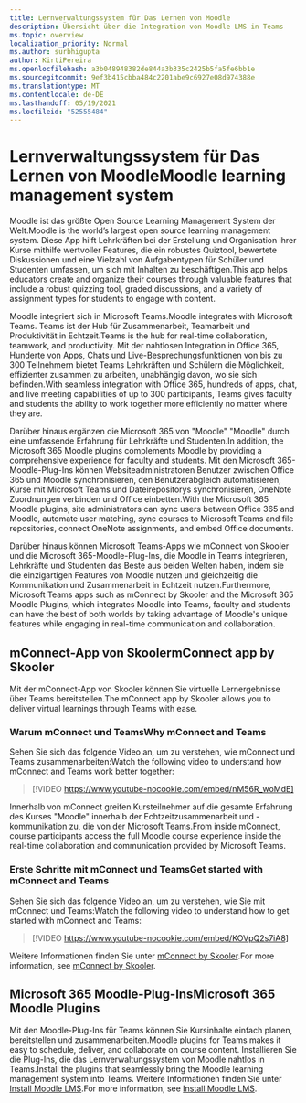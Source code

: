 ```yaml
---
title: Lernverwaltungssystem für Das Lernen von Moodle
description: Übersicht über die Integration von Moodle LMS in Teams
ms.topic: overview
localization_priority: Normal
ms.author: surbhigupta
author: KirtiPereira
ms.openlocfilehash: a3b048948382de844a3b335c2425b5fa5fe6bb1e
ms.sourcegitcommit: 9ef3b415cbba484c2201abe9c6927e08d974388e
ms.translationtype: MT
ms.contentlocale: de-DE
ms.lasthandoff: 05/19/2021
ms.locfileid: "52555484"
---
```

# <a name="moodle-learning-management-system"></a><span data-ttu-id="25e00-103">Lernverwaltungssystem für Das Lernen von Moodle</span><span class="sxs-lookup"><span data-stu-id="25e00-103">Moodle learning management system</span></span>

<span data-ttu-id="25e00-104">Moodle ist das größte Open Source Learning Management System der Welt.</span><span class="sxs-lookup"><span data-stu-id="25e00-104">Moodle is the world’s largest open source learning management system.</span></span> <span data-ttu-id="25e00-105">Diese App hilft Lehrkräften bei der Erstellung und Organisation ihrer Kurse mithilfe wertvoller Features, die ein robustes Quiztool, bewertete Diskussionen und eine Vielzahl von Aufgabentypen für Schüler und Studenten umfassen, um sich mit Inhalten zu beschäftigen.</span><span class="sxs-lookup"><span data-stu-id="25e00-105">This app helps educators create and organize their courses through valuable features that include a robust quizzing tool, graded discussions, and a variety of assignment types for students to engage with content.</span></span>  
 
<span data-ttu-id="25e00-106">Moodle integriert sich in Microsoft Teams.</span><span class="sxs-lookup"><span data-stu-id="25e00-106">Moodle integrates with Microsoft Teams.</span></span> <span data-ttu-id="25e00-107">Teams ist der Hub für Zusammenarbeit, Teamarbeit und Produktivität in Echtzeit.</span><span class="sxs-lookup"><span data-stu-id="25e00-107">Teams is the hub for real-time collaboration, teamwork, and productivity.</span></span> <span data-ttu-id="25e00-108">Mit der nahtlosen Integration in Office 365, Hunderte von Apps, Chats und Live-Besprechungsfunktionen von bis zu 300 Teilnehmern bietet Teams Lehrkräften und Schülern die Möglichkeit, effizienter zusammen zu arbeiten, unabhängig davon, wo sie sich befinden.</span><span class="sxs-lookup"><span data-stu-id="25e00-108">With seamless integration with Office 365, hundreds of apps, chat, and live meeting capabilities of up to 300 participants, Teams gives faculty and students the ability to work together more efficiently no matter where they are.</span></span> 
 
<span data-ttu-id="25e00-109">Darüber hinaus ergänzen die Microsoft 365 von "Moodle" "Moodle" durch eine umfassende Erfahrung für Lehrkräfte und Studenten.</span><span class="sxs-lookup"><span data-stu-id="25e00-109">In addition, the Microsoft 365 Moodle plugins complements Moodle by providing a comprehensive experience for faculty and students.</span></span> <span data-ttu-id="25e00-110">Mit den Microsoft 365-Moodle-Plug-Ins können Websiteadministratoren Benutzer zwischen Office 365 und Moodle synchronisieren, den Benutzerabgleich automatisieren, Kurse mit Microsoft Teams und Dateirepositorys synchronisieren, OneNote Zuordnungen verbinden und Office einbetten.</span><span class="sxs-lookup"><span data-stu-id="25e00-110">With the Microsoft 365 Moodle plugins, site administrators can sync users between Office 365 and Moodle, automate user matching, sync courses to Microsoft Teams and file repositories, connect OneNote assignments, and embed Office documents.</span></span>  
 
<span data-ttu-id="25e00-111">Darüber hinaus können Microsoft Teams-Apps wie mConnect von Skooler und die Microsoft 365-Moodle-Plug-Ins, die Moodle in Teams integrieren, Lehrkräfte und Studenten das Beste aus beiden Welten haben, indem sie die einzigartigen Features von Moodle nutzen und gleichzeitig die Kommunikation und Zusammenarbeit in Echtzeit nutzen.</span><span class="sxs-lookup"><span data-stu-id="25e00-111">Furthermore, Microsoft Teams apps such as mConnect by Skooler and the Microsoft 365 Moodle Plugins, which integrates Moodle into Teams, faculty and students can have the best of both worlds by taking advantage of Moodle's unique features while engaging in real-time communication and collaboration.</span></span>

## <a name="mconnect-app-by-skooler"></a><span data-ttu-id="25e00-112">mConnect-App von Skooler</span><span class="sxs-lookup"><span data-stu-id="25e00-112">mConnect app by Skooler</span></span>

<span data-ttu-id="25e00-113">Mit der mConnect-App von Skooler können Sie virtuelle Lernergebnisse über Teams bereitstellen.</span><span class="sxs-lookup"><span data-stu-id="25e00-113">The mConnect app by Skooler allows you to deliver virtual learnings through Teams with ease.</span></span>

### <a name="why-mconnect-and-teams"></a><span data-ttu-id="25e00-114">Warum mConnect und Teams</span><span class="sxs-lookup"><span data-stu-id="25e00-114">Why mConnect and Teams</span></span>

<span data-ttu-id="25e00-115">Sehen Sie sich das folgende Video an, um zu verstehen, wie mConnect und Teams zusammenarbeiten:</span><span class="sxs-lookup"><span data-stu-id="25e00-115">Watch the following video to understand how mConnect and Teams work better together:</span></span>

> [!VIDEO https://www.youtube-nocookie.com/embed/nM56R_woMdE]

<span data-ttu-id="25e00-116">Innerhalb von mConnect greifen Kursteilnehmer auf die gesamte Erfahrung des Kurses "Moodle" innerhalb der Echtzeitzusammenarbeit und -kommunikation zu, die von der Microsoft Teams.</span><span class="sxs-lookup"><span data-stu-id="25e00-116">From inside mConnect, course participants access the full Moodle course experience inside the real-time collaboration and communication provided by Microsoft Teams.</span></span>

### <a name="get-started-with-mconnect-and-teams"></a><span data-ttu-id="25e00-117">Erste Schritte mit mConnect und Teams</span><span class="sxs-lookup"><span data-stu-id="25e00-117">Get started with mConnect and Teams</span></span>

<span data-ttu-id="25e00-118">Sehen Sie sich das folgende Video an, um zu verstehen, wie Sie mit mConnect und Teams:</span><span class="sxs-lookup"><span data-stu-id="25e00-118">Watch the following video to understand how to get started with mConnect and Teams:</span></span>

> [!VIDEO https://www.youtube-nocookie.com/embed/KOVpQ2s7iA8]

<span data-ttu-id="25e00-119">Weitere Informationen finden Sie unter [mConnect by Skooler](https://skooler.com/mconnect/how-to/).</span><span class="sxs-lookup"><span data-stu-id="25e00-119">For more information, see [mConnect by Skooler](https://skooler.com/mconnect/how-to/).</span></span>

## <a name="microsoft-365-moodle-plugins"></a><span data-ttu-id="25e00-120">Microsoft 365 Moodle-Plug-Ins</span><span class="sxs-lookup"><span data-stu-id="25e00-120">Microsoft 365 Moodle Plugins</span></span>

<span data-ttu-id="25e00-121">Mit den Moodle-Plug-Ins für Teams können Sie Kursinhalte einfach planen, bereitstellen und zusammenarbeiten.</span><span class="sxs-lookup"><span data-stu-id="25e00-121">Moodle plugins for Teams makes it easy to schedule, deliver, and collaborate on course content.</span></span> <span data-ttu-id="25e00-122">Installieren Sie die Plug-Ins, die das Lernverwaltungssystem von Moodle nahtlos in Teams.</span><span class="sxs-lookup"><span data-stu-id="25e00-122">Install the plugins that seamlessly bring the Moodle learning management system into Teams.</span></span> <span data-ttu-id="25e00-123">Weitere Informationen finden Sie unter [Install Moodle LMS](moodleInstructions.md).</span><span class="sxs-lookup"><span data-stu-id="25e00-123">For more information, see [Install Moodle LMS](moodleInstructions.md).</span></span>

